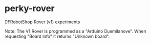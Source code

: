 # perky-rover
DFRobotShop Rover (v1) experiments

Note:
The V1 Rover is programmed as a "Arduino Duemilanove".  When requesting "Board Info" it returns "Unknown board".  
